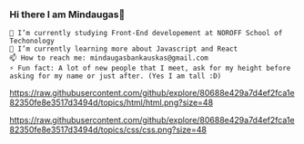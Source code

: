 ### Hi there I am Mindaugas👋


    🔭 I’m currently studying Front-End developement at NOROFF School of Techonology
    🌱 I’m currently learning more about Javascript and React
    📫 How to reach me: mindaugasbankauskas@gmail.com
    ⚡ Fun fact: A lot of new people that I meet, ask for my height before asking for my name or just after. (Yes I am tall :D)

https://raw.githubusercontent.com/github/explore/80688e429a7d4ef2fca1e82350fe8e3517d3494d/topics/html/html.png?size=48

https://raw.githubusercontent.com/github/explore/80688e429a7d4ef2fca1e82350fe8e3517d3494d/topics/css/css.png?size=48
